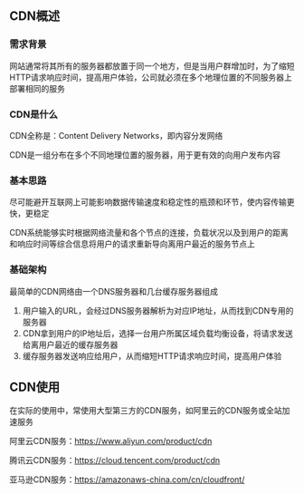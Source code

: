## CDN概述

### 需求背景

网站通常将其所有的服务器都放置于同一个地方，但是当用户群增加时，为了缩短HTTP请求响应时间，提高用户体验，公司就必须在多个地理位置的不同服务器上部署相同的服务

### CDN是什么

CDN全称是：Content Delivery Networks，即内容分发网络

CDN是一组分布在多个不同地理位置的服务器，用于更有效的向用户发布内容

### 基本思路

尽可能避开互联网上可能影响数据传输速度和稳定性的瓶颈和环节，使内容传输更快，更稳定

CDN系统能够实时根据网络流量和各个节点的连接，负载状况以及到用户的距离和响应时间等综合信息将用户的请求重新导向离用户最近的服务节点上

### 基础架构

最简单的CDN网络由一个DNS服务器和几台缓存服务器组成

1. 用户输入的URL，会经过DNS服务器解析为对应IP地址，从而找到CDN专用的服务器
2. CDN拿到用户的IP地址后，选择一台用户所属区域负载均衡设备，将请求发送给离用户最近的缓存服务器
3. 缓存服务器发送响应给用户，从而缩短HTTP请求响应时间，提高用户体验



## CDN使用

在实际的使用中，常使用大型第三方的CDN服务，如阿里云的CDN服务或全站加速服务

阿里云CDN服务：https://www.aliyun.com/product/cdn

腾讯云CDN服务：https://cloud.tencent.com/product/cdn

亚马逊CDN服务：https://amazonaws-china.com/cn/cloudfront/